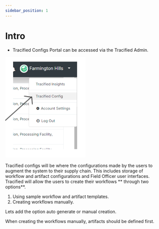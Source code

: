 ```yaml
---
sidebar_position: 1
---
```


# Intro

- Tracified Configs Portal can be accessed via the Tracified Admin.

![MarineGEO circle logo](../../static/img/config22.PNG "MarineGEO logo")

Tracified configs will be where the configurations made by the users to augment the system to their supply chain. This includes storage of  workflow and artifact configurations and Field Officer user interfaces. Tracified will allow the users to create their workflows ** through two options**.

1.	Using sample workflow and artifact templates.
2.	Creating workflows manually.


Lets add the option auto generate or manual creation.

When creating the workflows manually, artifacts should be defined first.
